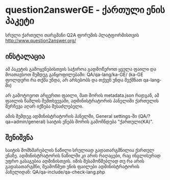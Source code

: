 # question2answerGE - ქართული ენის პაკეტი
სრული ქართული თარგმანი Q2A ფორუმის პლატფორმისთვის
http://www.question2answer.org/

## ინსტალაცია
ამ პაკეტის გამოყენებისთვის საჭიროა გადმოწეროთ ყველა ფაილი და მოათავსოთ შემდეგ განყოფილებაში:
QA/qa-lang/ka-GE/ (ka-GE ფოლდერი რა თქმა უნდა, არ არსებობს და თქვენ უნდა შექმნათ qa-lang-ში)

არ გამოტოვოთ არცერთი ფაილი, მათ შორის metadata.json რადგან, ამ ფაილის წაშლის შემთხვევაში, ადმინისტრატორის პანელიში ქართულის შერჩევა აღარ იქნება შესაძლებელი.

ამის შემდეგ ადმინისტრატორის პანელში, General settings-ში (QA/?qa=admin/general) საიტის ენებს შორის გამოჩნდება "ქართული(KA)".

## შენიშვნა
საიტის მომხმარებლის ნაწილი სრულიად გადათარგმნილია ქართულ ენაზე. ადმინისტრატორის ნაწილში კი არის რაღაცები, რაც ინგლისურად უფრო გასაგებია ადმინისთვის.
იმის შესამოწმებლად თუ რა არის გადასათარგმნი, შეამოწმეთ ენის ფაილები ადმინისტრატორის პანელიდან: QA/qa-include/qa-check-lang.php
